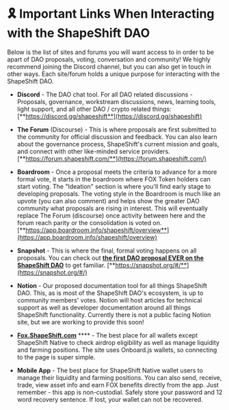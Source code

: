# 🎗 Important Links When Interacting with the ShapeShift DAO

Below is the list of sites and forums you will want access to in order to be apart of DAO proposals, voting, conversation and community! We highly recommend joining the Discord channel, but you can also get in touch in other ways. Each site/forum holds a unique purpose for interacting with the ShapeShift DAO.&#x20;

* **Discord** - The DAO chat tool. For all DAO related discussions - Proposals, governance, workstream discussions, news, learning tools, light support, and all other DAO / crypto related things: [**https://discord.gg/shapeshift**](https://discord.gg/shapeshift)



* **The Forum** (Discourse) - This is where proposals are first submitted to the community for official discussion and feedback. You can also learn about the governance process, ShapeShift's current mission and goals, and connect with other like-minded service providers. [**https://forum.shapeshift.com/**](https://forum.shapeshift.com/)



* **Boardroom** - Once a proposal meets the criteria to advance for a more formal vote, it starts in the boardroom where FOX Token holders can start voting. The "Ideation" section is where you'll find early stage to developing proposals. The voting style in the Boardroom is much like an upvote (you can also comment) and helps show the greater DAO community what proposals are rising in interest. This will eventually replace The Forum (discourse) once activity between here and the forum reach parity or the consolidation is voted on. [**https://app.boardroom.info/shapeshift/overview**](https://app.boardroom.info/shapeshift/overview)

&#x20;

* **Snapshot** - This is where the final, formal voting happens on all proposals. You can check out [**the first DAO proposal EVER on the ShapeShift DAO**](https://snapshot.org/#/shapeshiftdao.eth/proposal/QmYiLNu4TToxSdNWxN8XENKnUQfHZGa5XRWgGpPfhXQ53i) to get familiar.  [**https://snapshot.org/#/**](https://snapshot.org/#/)

&#x20;

* **Notion** - Our proposed documentation tool for all things ShapeShift DAO. This, as is most of the ShapeShift DAO's ecosystem, is up to community members' votes. Notion will host articles for technical support as well as developer documentation around all things ShapeShift functionality. Currently there is not a public facing Notion site, but we are working to provide this soon!&#x20;

&#x20;

* [**Fox.ShapeShift.com**](http://fox.shapeshift.com/) **** - The best place for all wallets except ShapeShift Native to check airdrop eligibility as well as manage liquidity and farming positions. The site uses Onboard.js wallets, so connecting to the page is super simple.&#x20;

&#x20;

* **Mobile App** - The best place for ShapeShift Native wallet users to manage their liquidity and farming positions. You can also send, receive, trade, view asset info and earn FOX benefits directly from the app. Just remember - this app is non-custodial. Safely store your password and 12 word recovery sentence. If lost, your wallet can not be recovered.&#x20;

&#x20;
